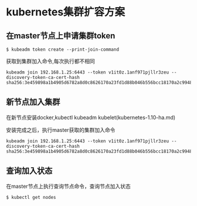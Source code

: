 # kubernetes集群扩容方案

## 在master节点上申请集群token

```
$ kubeadm token create --print-join-command
```

获取到集群加入命令,每次执行都不相同
```
kubeadm join 192.168.1.25:6443 --token v1it0z.1anf971pjllr3zeu --discovery-token-ca-cert-hash sha256:3e459898a1b4905d6782a8d0c8626170a23fd1d88b046b556bcc18170a2c9948
```


## 新节点加入集群

在新节点安装docker,kubectl kubeadm kubelet(kubernetes-1.10-ha.md)

安装完成之后，执行master获取的集群加入命令

```
kubeadm join 192.168.1.25:6443 --token v1it0z.1anf971pjllr3zeu --discovery-token-ca-cert-hash sha256:3e459898a1b4905d6782a8d0c8626170a23fd1d88b046b556bcc18170a2c9948
```

## 查询加入状态

在master节点上执行查询节点命令，查询节点加入状态
```
$ kubectl get nodes
```


